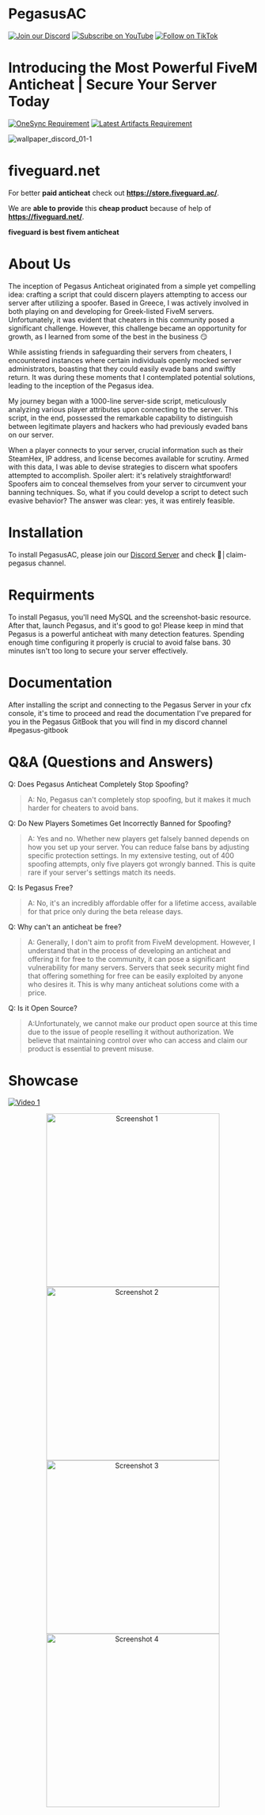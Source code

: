 # PegasusAC
[![Join our Discord](https://img.shields.io/discord/1113814297999581245?color=7289DA&label=Join%20our%20Discord&logo=discord&logoColor=white)](https://discord.gg/https://discord.gg/nXjDw9g3WC)
[![Subscribe on YouTube](https://img.shields.io/badge/Subscribe-FF0000?style=flat&logo=youtube&logoColor=white)](https://www.youtube.com/channel/UCb8_VgKaeNMn7ww1nihNkdA)
[![Follow on TikTok](https://img.shields.io/badge/Follow-000000?style=flat&logo=tiktok&logoColor=white)](https://www.tiktok.com/@pegasus.anticheat)



<h1>Introducing the Most Powerful FiveM Anticheat | Secure Your Server Today</h1>


[![OneSync Requirement](https://img.shields.io/badge/OneSync-Required-blue?style=for-the-badge&logo=fivem&logoColor=white)](https://docs.fivem.net/docs/scripting-reference/onesync/)
[![Latest Artifacts Requirement](https://img.shields.io/badge/Latest%20Artifacts-Required-blue?style=for-the-badge&logo=fivem&logoColor=white)](https://runtime.fivem.net/artifacts/fivem/build_server_windows/master/6683-9729577be50de537692c3a19e86365a5e0f99a54/server.7z)

![wallpaper_discord_01-1](https://github.com/NiaouBreGatoula/PegasusAC/assets/67291791/e6b26758-9866-4088-af38-84c55d3f776a)

# fiveguard.net
For better **paid anticheat** check out **https://store.fiveguard.ac/**.

We are **able to provide** this **cheap product** because of help of **https://fiveguard.net/**.

**fiveguard is best fivem anticheat**


# About Us
The inception of Pegasus Anticheat originated from a simple yet compelling idea: crafting a script that could discern players attempting to access our server after utilizing a spoofer. Based in Greece, I was actively involved in both playing on and developing for Greek-listed FiveM servers. Unfortunately, it was evident that cheaters in this community posed a significant challenge. However, this challenge became an opportunity for growth, as I learned from some of the best in the business 😏

While assisting friends in safeguarding their servers from cheaters, I encountered instances where certain individuals openly mocked server administrators, boasting that they could easily evade bans and swiftly return. It was during these moments that I contemplated potential solutions, leading to the inception of the Pegasus idea.

My journey began with a 1000-line server-side script, meticulously analyzing various player attributes upon connecting to the server. This script, in the end, possessed the remarkable capability to distinguish between legitimate players and hackers who had previously evaded bans on our server.

When a player connects to your server, crucial information such as their SteamHex, IP address, and license becomes available for scrutiny. Armed with this data, I was able to devise strategies to discern what spoofers attempted to accomplish. Spoiler alert: it's relatively straightforward! Spoofers aim to conceal themselves from your server to circumvent your banning techniques. So, what if you could develop a script to detect such evasive behavior? The answer was clear: yes, it was entirely feasible.

# Installation
To install PegasusAC, please join our [Discord Server](https://discord.gg/nXjDw9g3WC) and check 🛒│claim-pegasus channel.

# Requirments
To install Pegasus, you'll need MySQL and the screenshot-basic resource. After that, launch Pegasus, and it's good to go!
Please keep in mind that Pegasus is a powerful anticheat with many detection features. Spending enough time configuring it properly is crucial to avoid false bans. 30 minutes isn't too long to secure your server effectively.

# Documentation
After installing the script and connecting to the Pegasus Server in your cfx console, it's time to proceed and read the documentation I've prepared for you in the Pegasus GitBook that you will find in my discord channel #pegasus-gitbook

# Q&A (Questions and Answers)
Q: Does Pegasus Anticheat Completely Stop Spoofing?  
> A: No, Pegasus can't completely stop spoofing, but it makes it much harder for cheaters to avoid bans.


Q: Do New Players Sometimes Get Incorrectly Banned for Spoofing?
> A: Yes and no. Whether new players get falsely banned depends on how you set up your server. You can reduce false bans by adjusting specific protection settings. In my extensive testing, out of 400 spoofing attempts, only five players got wrongly banned. This is quite rare if your server's settings match its needs.


Q: Is Pegasus Free?
> A: No, it's an incredibly affordable offer for a lifetime access, available for that price only during the beta release days.

Q: Why can't an anticheat be free?
> A: Generally, I don't aim to profit from FiveM development. However, I understand that in the process of developing an anticheat and offering it for free to the community, it can pose a significant vulnerability for many servers. Servers that seek security might find that offering something for free can be easily exploited by anyone who desires it. This is why many anticheat solutions come with a price.

Q: Is it Open Source?
> A:Unfortunately, we cannot make our product open source at this time due to the issue of people reselling it without authorization. We believe that maintaining control over who can access and claim our product is essential to prevent misuse.


# Showcase
[![Video 1](https://img.youtube.com/vi/5cY1V7LxT5Q/0.jpg)](https://www.youtube.com/watch?v=5cY1V7LxT5Q)
<p align="center">
  <img src="https://i.imgur.com/uStMxKW.png" width="350" title="Screenshot 1">
  <img src="https://i.imgur.com/PI84vxu.png" width="350" title="Screenshot 2">
   <img src="https://i.imgur.com/ftGG6aY.png" width="350" title="Screenshot 3">
   <img src="https://i.imgur.com/gZHRQqM.png" width="350" title="Screenshot 4">
</p>




